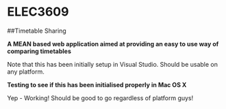 # ELEC3609
##Timetable Sharing

**A MEAN based web application aimed at providing an easy to use way of comparing timetables**

Note that this has been initially setup in Visual Studio. Should be usable on any platform. 

**Testing to see if this has been initialised properly in Mac OS X**

Yep - Working! Should be good to go regardless of platform guys!
